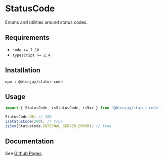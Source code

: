 # StatusCode

Enums and utilities around status codes.

## Requirements

- `node >= 7.10`
- `typescript >= 2.4`

## Installation

`npm i @bluejay/status-code`

## Usage

```typescript
import { StatusCode, isStatusCode, is5xx } from '@bluejay/status-code';

StatusCode.OK; // 200
isStatusCode(200); // true
is5xx(StatusCode.INTERNAL_SERVER_ERROR); // true
```


## Documentation

See [Github Pages](https://bluebirds-blue-jay.github.io/status-code/).